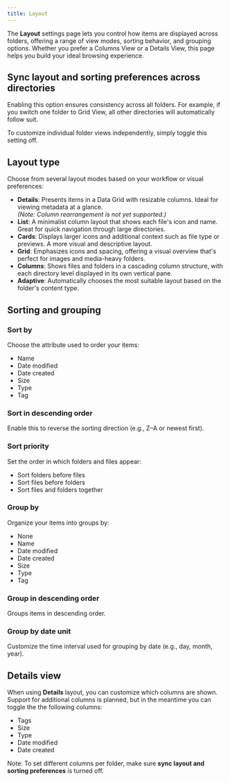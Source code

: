 ```yaml
---
title: Layout
---
```


The **Layout** settings page lets you control how items are displayed across folders, offering a range of view modes, sorting behavior, and grouping options. Whether you prefer a Columns View or a Details View, this page helps you build your ideal browsing experience.

## Sync layout and sorting preferences across directories

Enabling this option ensures consistency across all folders. For example, if you switch one folder to Grid View, all other directories will automatically follow suit.

To customize individual folder views independently, simply toggle this setting off.

## Layout type

Choose from several layout modes based on your workflow or visual preferences:

- **Details**: Presents items in a Data Grid with resizable columns. Ideal for viewing metadata at a glance.  
  _(Note: Column rearrangement is not yet supported.)_
- **List**: A minimalist column layout that shows each file's icon and name. Great for quick navigation through large directories.
- **Cards**: Displays larger icons and additional context such as file type or previews. A more visual and descriptive layout.
- **Grid**: Emphasizes icons and spacing, offering a visual overview that's perfect for images and media-heavy folders.
- **Columns**: Shows files and folders in a cascading column structure, with each directory level displayed in its own vertical pane.
- **Adaptive**: Automatically chooses the most suitable layout based on the folder's content type.

## Sorting and grouping

### Sort by

Choose the attribute used to order your items:

- Name  
- Date modified  
- Date created  
- Size  
- Type  
- Tag  

### Sort in descending order

Enable this to reverse the sorting direction (e.g., Z–A or newest first).

### Sort priority

Set the order in which folders and files appear:

- Sort folders before files  
- Sort files before folders  
- Sort files and folders together  

### Group by

Organize your items into groups by:

- None  
- Name  
- Date modified  
- Date created  
- Size  
- Type  
- Tag  

### Group in descending order

Groups items in descending order.

### Group by date unit

Customize the time interval used for grouping by date (e.g., day, month, year).

## Details view

When using **Details** layout, you can customize which columns are shown. Support for additional columns is planned, but in the meantime you can toggle the the following columns:

- Tags  
- Size  
- Type  
- Date modified  
- Date created  

Note: To set different columns per folder, make sure **sync layout and sorting preferences** is turned off.
